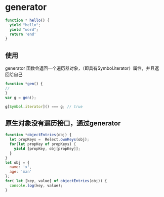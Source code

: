 # generator

```javascript
function * hello() {
  yield "hello";
  yield "word";
  return 'end'
}
```

## 使用

generator 函数会返回一个遍历器对象，（即具有Symbol.iterator）属性，并且返回给自己

```javascript
function *gen() {
// 
}
var g = gen(); 

g[Symbol.iterator]() === g; // true
```

## 原生对象没有遍历接口，通过generator

```javascript
function *objectEntries(obj) {
  let propKeys =  Relect.ownKeys(obj);
  for(let propKey of propKeys) {
    yield [propKey, obj[propKey]];
  }
}
let obj = {
  name: 'x',
  age: 'man'
};
for( let [key, value] of objectEntries(obj)) {
  console.log(key, value);
}
```
